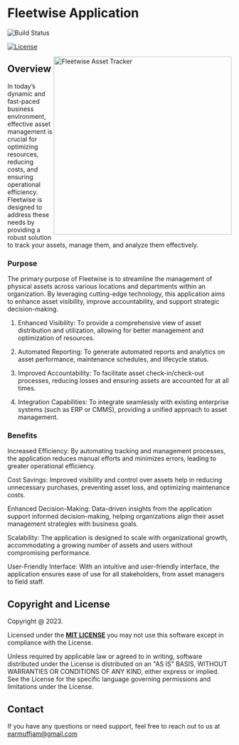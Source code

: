 # Fleetwise Application

![Build Status](https://github.com/earmuff-jam/fleetwise/actions/workflows/mashed-main.yml/badge.svg)

[![License][license-image]][license]

<img src="https://github.com/earmuff-jam/fleetwise/tree/main/frontend/public/fleetwise.png"
 alt="Fleetwise Asset Tracker" title="Fleetwise asset tracker" align="right" width="400px" height="400px" />

## Overview

In today’s dynamic and fast-paced business environment, effective asset management is crucial for optimizing resources, reducing costs, and ensuring operational efficiency. Fleetwise is designed to address these needs by providing a robust solution to track your assets, manage them, and analyze them effectively.

### Purpose

The primary purpose of Fleetwise is to streamline the management of physical assets across various locations and departments within an organization. By leveraging cutting-edge technology, this application aims to enhance asset visibility, improve accountability, and support strategic decision-making.

1. Enhanced Visibility: To provide a comprehensive view of asset distribution and utilization, allowing for better management and optimization of resources.

2. Automated Reporting: To generate automated reports and analytics on asset performance, maintenance schedules, and lifecycle status.

3. Improved Accountability: To facilitate asset check-in/check-out processes, reducing losses and ensuring assets are accounted for at all times.

4. Integration Capabilities: To integrate seamlessly with existing enterprise systems (such as ERP or CMMS), providing a unified approach to asset management.

### Benefits

Increased Efficiency: By automating tracking and management processes, the application reduces manual efforts and minimizes errors, leading to greater operational efficiency.

Cost Savings: Improved visibility and control over assets help in reducing unnecessary purchases, preventing asset loss, and optimizing maintenance costs.

Enhanced Decision-Making: Data-driven insights from the application support informed decision-making, helping organizations align their asset management strategies with business goals.

Scalability: The application is designed to scale with organizational growth, accommodating a growing number of assets and users without compromising performance.

User-Friendly Interface: With an intuitive and user-friendly interface, the application ensures ease of use for all stakeholders, from asset managers to field staff.

## Copyright and License

Copyright @ 2023.

Licensed under the **[MIT LICENSE][license]**
you may not use this software except in compliance with the License.

Unless required by applicable law or agreed to in writing, software
distributed under the License is distributed on an "AS IS" BASIS,
WITHOUT WARRANTIES OR CONDITIONS OF ANY KIND, either express or implied.
See the License for the specific language governing permissions and
limitations under the License.

## Contact

If you have any questions or need support, feel free to reach out to us at earmuffjam@gmail.com

[license-image]: http://img.shields.io/badge/license-Apache--2-blue.svg?style=flat
[license]: https://www.mit.edu/~amini/LICENSE.md

